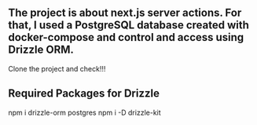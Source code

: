 ## The project is about next.js server actions. For that, I used a PostgreSQL database created with docker-compose and control and access using Drizzle ORM.  
Clone the project and check!!!

## Required Packages for Drizzle 
npm i drizzle-orm postgres
npm i -D drizzle-kit
